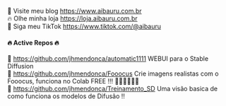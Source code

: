 🐣 Visite meu blog https://www.aibauru.com.br <br />
🔥 Olhe minha loja  https://loja.aibauru.com.br <br />
🥳 Siga meu  TikTok https://www.tiktok.com/@aibauru <br />

#### 🔥 Active Repos 🔥 ####

👯 https://github.com/jhmendonca/automatic1111 WEBUI para o Stable Diffusion  <br />
🥳 https://github.com/jhmendonca/Fooocus Crie imagens realistas com o Fooocus, funciona no Colab FREE !!! 🥳🥳🥳🥳🥳🥳  <br />
🔭 https://github.com/jhmendonca/Treinamento_SD Uma visão basica de como funciona os modelos de Difusão !!  <br />
<!--
**jhmendonca/jhmendonca** is a ✨ _special_ ✨ repository because its `README.md` (this file) appears on your GitHub profile.

Here are some ideas to get you started:

- 🔭 I’m currently working on ...
- 🌱 I’m currently learning ...
- 👯 I’m looking to collaborate on ...
- 🤔 I’m looking for help with ...
- 💬 Ask me about ...
- 📫 How to reach me: ...
- 😄 Pronouns: ...
- ⚡ Fun fact: ...
-->
